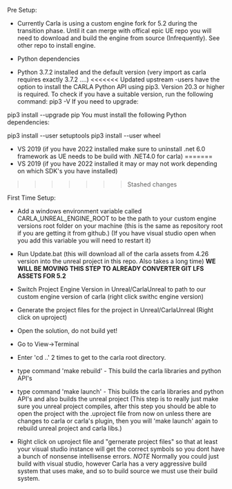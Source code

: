 Pre Setup:
- Currently Carla is using a custom engine fork for 5.2 during the transition phase. Until it can merge with offical epic UE repo you will need to download and build the engine from source (Infrequently). See other repo to install engine.


- Python dependencies
- Python 3.7.2 installed and the default version (very import as carla requires exactly 3.7.2 ....)
<<<<<<< Updated upstream
-users have the option to install the CARLA Python API using pip3. Version 20.3 or higher is required. To check if you have a suitable version, run the following command:
pip3 -V
If you need to upgrade:

pip3 install --upgrade pip
You must install the following Python dependencies:

pip3 install --user setuptools
pip3 install --user wheel
- VS 2019 (if you have 2022 installed make sure to uninstall .net 6.0 framework as UE needs to be build with .NET4.0 for carla)
=======
- VS 2019 (if you have 2022 installed it may or may not work depending on which SDK's you have installed)
>>>>>>> Stashed changes


First Time Setup:
- Add a windows environment variable called CARLA_UNREAL_ENGINE_ROOT to be the path to your custom engine versions root folder on your machine (this is the same as repository root if you are getting it from github.) (If you have visual studio open when you add this variable you will need to restart it)

- Run Update.bat (this will download all of the carla assets from 4.26  version into the unreal project in this repo. Also takes a long time)
  **WE WILL BE MOVING THIS STEP TO ALREADY CONVERTER GIT LFS ASSETS FOR 5.2**

- Switch Project Engine Version in Unreal/CarlaUnreal to path to our custom engine version of carla (right click swithc engine version)

- Generate the project files for the project in Unreal/CarlaUnreal (Right click on uproject)

- Open the solution, do not build yet!

- Go to View->Terminal

- Enter 'cd ..' 2 times to get to the carla root directory.

- type command 'make rebuild' - This build the carla libraries and python API's

- type command 'make launch' - This builds the carla libraries and python API's and also builds the unreal project (This step is to really just make sure you unreal project compiles, after this step you should be able to open the project with the .uproject file from now on unless there are changes to carla or carla's plugin, then you will 'make launch' again to rebuild unreal project and carla libs.)

- Right click on uproject file and "gernerate project files" so that at least your visual studio instance will get the correct symbols so you dont have a bunch of nonsense intellisense errors.
*NOTE* Normally you could just build with visual studio, however Carla has a very aggressive build system that uses make, and so to build source we must use their build system.



